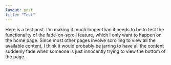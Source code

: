 ```yaml
---
layout: post
title: "Test"
---
```


Here is a test post. I'm making it much longer than it needs to be to test the functionality of the fade-on-scroll feature, which I only want to happen on the home page. Since most other pages involve scrolling to view all the available content, I think it would probably be jarring to have all the content suddenly fade when someone is just innocently trying to view the bottom of the page.
